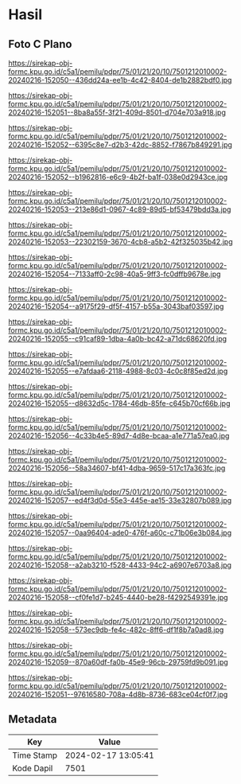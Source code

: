 # Hasil

## Foto C Plano

https://sirekap-obj-formc.kpu.go.id/c5a1/pemilu/pdpr/75/01/21/20/10/7501212010002-20240216-152050--436dd24a-ee1b-4c42-8404-de1b2882bdf0.jpg

https://sirekap-obj-formc.kpu.go.id/c5a1/pemilu/pdpr/75/01/21/20/10/7501212010002-20240216-152051--8ba8a55f-3f21-409d-8501-d704e703a918.jpg

https://sirekap-obj-formc.kpu.go.id/c5a1/pemilu/pdpr/75/01/21/20/10/7501212010002-20240216-152052--6395c8e7-d2b3-42dc-8852-f7867b849291.jpg

https://sirekap-obj-formc.kpu.go.id/c5a1/pemilu/pdpr/75/01/21/20/10/7501212010002-20240216-152052--b1962816-e6c9-4b2f-ba1f-038e0d2943ce.jpg

https://sirekap-obj-formc.kpu.go.id/c5a1/pemilu/pdpr/75/01/21/20/10/7501212010002-20240216-152053--213e86d1-0967-4c89-89d5-bf53479bdd3a.jpg

https://sirekap-obj-formc.kpu.go.id/c5a1/pemilu/pdpr/75/01/21/20/10/7501212010002-20240216-152053--22302159-3670-4cb8-a5b2-42f325035b42.jpg

https://sirekap-obj-formc.kpu.go.id/c5a1/pemilu/pdpr/75/01/21/20/10/7501212010002-20240216-152054--7133aff0-2c98-40a5-9ff3-fc0dffb9678e.jpg

https://sirekap-obj-formc.kpu.go.id/c5a1/pemilu/pdpr/75/01/21/20/10/7501212010002-20240216-152054--a9175f29-df5f-4157-b55a-3043baf03597.jpg

https://sirekap-obj-formc.kpu.go.id/c5a1/pemilu/pdpr/75/01/21/20/10/7501212010002-20240216-152055--c91caf89-1dba-4a0b-bc42-a71dc68620fd.jpg

https://sirekap-obj-formc.kpu.go.id/c5a1/pemilu/pdpr/75/01/21/20/10/7501212010002-20240216-152055--e7afdaa6-2118-4988-8c03-4c0c8f85ed2d.jpg

https://sirekap-obj-formc.kpu.go.id/c5a1/pemilu/pdpr/75/01/21/20/10/7501212010002-20240216-152055--d8632d5c-1784-46db-85fe-c645b70cf66b.jpg

https://sirekap-obj-formc.kpu.go.id/c5a1/pemilu/pdpr/75/01/21/20/10/7501212010002-20240216-152056--4c33b4e5-89d7-4d8e-bcaa-a1e771a57ea0.jpg

https://sirekap-obj-formc.kpu.go.id/c5a1/pemilu/pdpr/75/01/21/20/10/7501212010002-20240216-152056--58a34607-bf41-4dba-9659-517c17a363fc.jpg

https://sirekap-obj-formc.kpu.go.id/c5a1/pemilu/pdpr/75/01/21/20/10/7501212010002-20240216-152057--ed4f3d0d-55e3-445e-ae15-33e32807b089.jpg

https://sirekap-obj-formc.kpu.go.id/c5a1/pemilu/pdpr/75/01/21/20/10/7501212010002-20240216-152057--0aa96404-ade0-476f-a60c-c71b06e3b084.jpg

https://sirekap-obj-formc.kpu.go.id/c5a1/pemilu/pdpr/75/01/21/20/10/7501212010002-20240216-152058--a2ab3210-f528-4433-94c2-a6907e6703a8.jpg

https://sirekap-obj-formc.kpu.go.id/c5a1/pemilu/pdpr/75/01/21/20/10/7501212010002-20240216-152058--cf0fe1d7-b245-4440-be28-f4292549391e.jpg

https://sirekap-obj-formc.kpu.go.id/c5a1/pemilu/pdpr/75/01/21/20/10/7501212010002-20240216-152058--573ec9db-fe4c-482c-8ff6-df1f8b7a0ad8.jpg

https://sirekap-obj-formc.kpu.go.id/c5a1/pemilu/pdpr/75/01/21/20/10/7501212010002-20240216-152059--870a60df-fa0b-45e9-96cb-29759fd9b091.jpg

https://sirekap-obj-formc.kpu.go.id/c5a1/pemilu/pdpr/75/01/21/20/10/7501212010002-20240216-152051--97616580-708a-4d8b-8736-683ce04cf0f7.jpg


## Metadata

| Key        | Value               |
| ---------- | ------------------- |
| Time Stamp | 2024-02-17 13:05:41 |
| Kode Dapil | 7501                |



